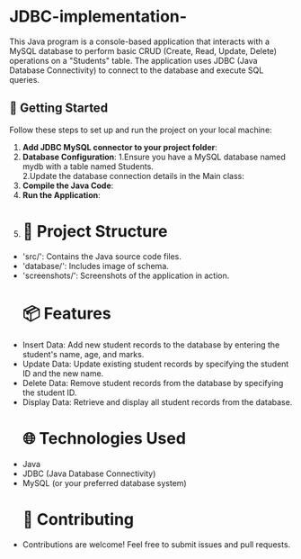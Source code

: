 # JDBC-implementation-
This Java program is a console-based application that interacts with a MySQL database to perform basic CRUD (Create, Read, Update, Delete) operations on a "Students" table. The application uses JDBC (Java Database Connectivity) to connect to the database and execute SQL queries.
## 🚀 Getting Started
Follow these steps to set up and run the project on your local machine:
1. **Add JDBC MySQL connector to your project folder**:
2. **Database Configuration**:
    1.Ensure you have a MySQL database named mydb with a table named Students.
   <br>
    2.Update the database connection details in the Main class:
4. **Compile the Java Code**:
5. **Run the Application**:
6. # 📂 Project Structure
- 'src/': Contains the Java source code files.
- 'database/': Includes image of schema.
- 'screenshots/': Screenshots of the application in action.
  # 📦 Features
- Insert Data: Add new student records to the database by entering the student's name, age, and marks.
- Update Data: Update existing student records by specifying the student ID and the new name.
- Delete Data: Remove student records from the database by specifying the student ID.
- Display Data: Retrieve and display all student records from the database.
  # 🌐 Technologies Used
- Java
- JDBC (Java Database Connectivity)
- MySQL (or your preferred database system)
  # 🤝 Contributing
- Contributions are welcome! Feel free to submit issues and pull requests.
  
   
